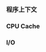 <!--
 * @Description: 
 * @Author: XZMJX
 * @Date: 2021-11-30 19:27:35
-->
### 程序上下文





### CPU Cache

### I/O

